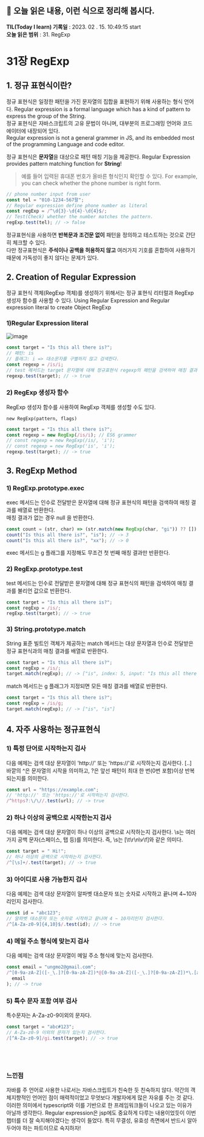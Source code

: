 ## 📕 오늘 읽은 내용, 이런 식으로 정리해 봅시다.

**TIL(Today I learn) 기록일** : 2023. 02 . 15. 10:49:15 start  
**오늘 읽은 범위** : 31. RegExp

# 31장 RegExp

## 1. 정규 표현식이란?

정규 표현식은 일정한 패턴을 가진 문자열의 집합을 표현하기 위해 사용하는 형식 언어다.
Regular expression is a formal language which has a kind of pattern to express the group of the String.  
정규 표현식은 자바스크립트의 고유 문법이 아니며, 대부분의 프로그래밍 언어와 코드 에이터에 내장되어 있다.  
Regular expression is not a general grammer in JS, and its embedded most of the programming Language and code editor.

정규 표현식은 **문자열**을 대상으로 패턴 매칭 기능을 제공한다.
Regular Expression provides pattern matching function for **String**!

> 예를 들어 입력된 휴대폰 번호가 올바른 형식인지 확인할 수 있다.
> For example, you can check whether the phone number is right form.

```js
// phone number input from user
const tel = "010-1234-567팔";
// Regular expression define phone number as literal
const regExp = /^\d{3}-\d{4}-\d{4}$/;
// Test(Check) whether the number matches the pattern.
regExp.test(tel); // -> false
```

정규표현식을 사용하면 **반복문과 조건문 없이** 패턴을 정의하고 테스트하는 것으로 간단히 체크할 수 있다.  
다만 정규표현식은 **주석이나 공백을 허용하지 않고** 여러가지 기호를 혼합하여 사용하기 때문에 가독성이 좋지 않다는 문제가 있다.

## 2. Creation of Regular Expression

정규 표현식 객체(RegExp 객체)를 생성하기 위해서는 정규 표현식 리터럴과 RegExp 생성자 함수를 사용할 수 있다.
Using Regular Expression and Regular expression literal to create Object RegExp

### 1)Regular Expression literal

![image](https://user-images.githubusercontent.com/76567238/218967644-abcc20de-87d3-421e-bf3a-45133d7d5629.png)

```js
const target = "Is this all there is?";
// 패턴: is
// 플래그: i => 대소문자를 구별하지 않고 검색한다.
const regexp = /is/i;
// test 메서드는 target 문자열에 대해 정규표현식 regexp의 패턴을 검색하여 매칭 결과를 불리언 값으로 반환한다.
regexp.test(target); // -> true
```

### 2) RegExp 생성자 함수

RegExp 생성자 함수를 사용하여 RegExp 객체를 생성할 수도 있다.

```
new RegExp(pattern, flags)
```

```js
const target = "Is this all there is?";
const regexp = new RegExp(/is/i); // ES6 grammer
// const regexp = new RegExp(/is/, 'i');
// const regexp = new RegExp('is', 'i');
regexp.test(target); // -> true
```

## 3. RegExp Method

### 1) RegExp.prototype.exec

exec 메서드는 인수로 전달받은 문자열에 대해 정규 표현식의 패턴을 검색하여 매칭 결과를 배열로 반환한다.  
매칭 결과가 없는 경우 null 을 반환한다.

```js
const count = (str, char) => (str.match(new RegExp(char, "gi")) ?? []).length;
count("Is this all there is?", "is"); // -> 3
count("Is this all there is?", "xx"); // -> 0
```

exec 메서드는 g 플래그를 지정해도 무조건 첫 번째 매칭 결과만 반환한다.

### 2) RegExp.prototype.test

test 메서드는 인수로 전달받은 문자열에 대해 정규 표현식의 패턴을 검색하여 매칭 결과를 불리언 값으로 반환한다.

```js
const target = "Is this all there is?";
const regExp = /is/;
regExp.test(target); // -> true
```

### 3) String.prototype.match

String 표준 빌트인 객체가 제공하는 match 메서드는 대상 문자열과 인수로 전달받은 정규 표현식과의 매칭 결과를 배열로 반환한다.

```js
const target = "Is this all there is?";
const regExp = /is/;
target.match(regExp); // -> ["is", index: 5, input: "Is this all there is?", groups: undefined]
```

match 메서드는 g 플래그가 지정되면 모든 매칭 결과를 배열로 반환한다.

```js
const target = "Is this all there is?";
const regExp = /is/g;
target.match(regExp); // -> ["is", "is"]
```

## 4. 자주 사용하는 정규표현식

### 1) 특정 단어로 시작하는지 검사

다음 예제는 검색 대상 문자열이 'http://' 또는 'https://'로 시작하는지 검사한다.
[..] 바깥의 ^은 문자열의 시작을 의미하고, ?은 앞선 패턴이 최대 한 번(0번 포함)이상 반복되는지를 의미한다.

```js
const url = "https://example.com";
// 'http://' 또는 'https://'로 시작하는지 검사한다.
/^https?:\/\//.test(url); // -> true
```

### 2) 하나 이상의 공백으로 시작한는지 검사

다음 예제는 검색 대상 문자열이 하나 이상의 공백으로 시작하는지 검사한다.
\s는 여러가지 공백 문자(스페이스, 탭 등)를 의미한다. 즉, \s는 [\t\r\n\v\f]와 같은 의미다.

```js
const target = " Hi!";
// 하나 이상의 공백으로 시작하는지 검사한다.
/^[\s]+/.test(target); // -> true
```

### 3) 아이디로 사용 가능한지 검사

다음 예제는 검색 대상 문자열이 알파벳 대소문자 또는 숫자로 시작하고 끝나며 4~10자리인지 검사한다.

```js
const id = "abc123";
// 알파벳 대소문자 또는 숫자로 시작하고 끝나며 4 ~ 10자리인지 검사한다.
/^[A-Za-z0-9]{4,10}$/.test(id); // -> true
```

### 4) 메일 주소 형식에 맞는지 검사

다음 예제는 검색 대상 문자열이 메일 주소 형식에 맞는지 검사한다.

```js
const email = "ungmo2@gmail.com";
/^[0-9a-zA-Z]([-_\.]?[0-9a-zA-Z])*@[0-9a-zA-Z]([-_\.]?[0-9a-zA-Z])*\.[a-zA-Z]{2,3}$/.test(
  email
); // -> true
```

### 5) 특수 문자 포함 여부 검사

특수문자는 A-Za-z0-9이외의 문자다.

```js
const target = "abc#123";
// A-Za-z0-9 이외의 문자가 있는지 검사한다.
/[^A-Za-z0-9]/gi.test(target); // -> true
```

## <br>

### 느낀점

자바를 주 언어로 사용한 나로서는 자바스크립트가 친숙한 듯 친숙하지 않다.
약간의 객체지향적인 언어인 점이 매력적이었고 무엇보다 개발자에게 많은 자유를 주는 것 같다.
이러한 의미에서 typescript와 이를 기반으로 한 프레임워크들이 나오고 있는 이유가 아닐까 생각한다.
Regular expression은 jsp에도 중요하게 다루는 내용이었듯이 이번 챕터를 더 잘 숙지해야겠다는 생각이 들었다.
특히 무결성, 유효성 측면에서 반드시 알아두어야 하는 파트이므로 숙지하자!
